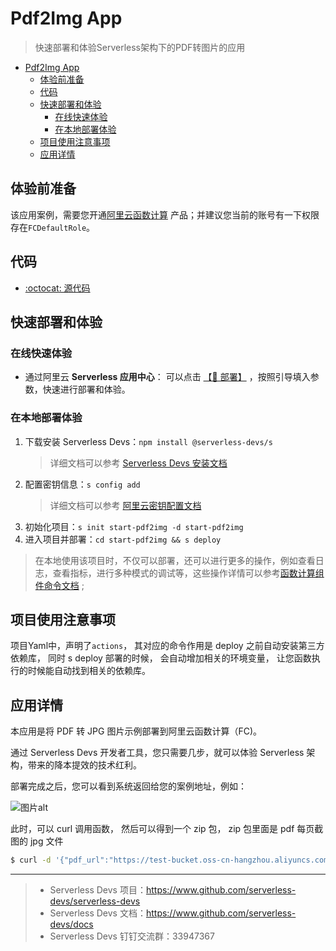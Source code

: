 # Pdf2Img App

> 快速部署和体验Serverless架构下的PDF转图片的应用

- [Pdf2Img App](#pdf2img-app)
  - [体验前准备](#体验前准备)
  - [代码](#代码)
  - [快速部署和体验](#快速部署和体验)
    - [在线快速体验](#在线快速体验)
    - [在本地部署体验](#在本地部署体验)
  - [项目使用注意事项](#项目使用注意事项)
  - [应用详情](#应用详情)

## 体验前准备

该应用案例，需要您开通[阿里云函数计算](https://fcnext.console.aliyun.com/) 产品；并建议您当前的账号有一下权限存在`FCDefaultRole`。

## 代码

- [:octocat: 源代码](https://github.com/devsapp/start-pdf2img/tree/master/src)

## 快速部署和体验
### 在线快速体验

- 通过阿里云 **Serverless 应用中心**： 可以点击 [【🚀 部署】](https://fcnext.console.aliyun.com/applications/create?template=start-pdf2img) ，按照引导填入参数，快速进行部署和体验。


### 在本地部署体验

1. 下载安装 Serverless Devs：`npm install @serverless-devs/s` 
    > 详细文档可以参考 [Serverless Devs 安装文档](https://github.com/Serverless-Devs/Serverless-Devs/blob/master/docs/zh/install.md)
2. 配置密钥信息：`s config add`
    > 详细文档可以参考 [阿里云密钥配置文档](https://github.com/devsapp/fc/blob/main/docs/zh/config.md)
3. 初始化项目：`s init start-pdf2img -d start-pdf2img`
4. 进入项目并部署：`cd start-pdf2img && s deploy`

> 在本地使用该项目时，不仅可以部署，还可以进行更多的操作，例如查看日志，查看指标，进行多种模式的调试等，这些操作详情可以参考[函数计算组件命令文档](https://github.com/devsapp/fc#%E6%96%87%E6%A1%A3%E7%9B%B8%E5%85%B3) ;

## 项目使用注意事项

项目Yaml中，声明了`actions`， 其对应的命令作用是 deploy 之前自动安装第三方依赖库， 同时 s deploy 部署的时候， 会自动增加相关的环境变量， 让您函数执行的时候能自动找到相关的依赖库。

## 应用详情

本应用是将 PDF 转 JPG 图片示例部署到阿里云函数计算（FC)。

通过 Serverless Devs 开发者工具，您只需要几步，就可以体验 Serverless 架构，带来的降本提效的技术红利。

部署完成之后，您可以看到系统返回给您的案例地址，例如：

![图片alt](https://img.alicdn.com/imgextra/i2/O1CN01FAltos1wqTJpEkTTR_!!6000000006359-2-tps-1776-584.png)

此时，可以 curl 调用函数， 然后可以得到一个 zip 包， zip 包里面是 pdf 每页截图的 jpg 文件

```bash
$ curl -d '{"pdf_url":"https://test-bucket.oss-cn-hangzhou.aliyuncs.com/test2.pdf"}' http://pdf2jpg.pdf2img.1986114430573743.cn-beijing.fc.devsapp.net > test.zip
```

-----

> - Serverless Devs 项目：https://www.github.com/serverless-devs/serverless-devs   
> - Serverless Devs 文档：https://www.github.com/serverless-devs/docs   
> - Serverless Devs 钉钉交流群：33947367    
